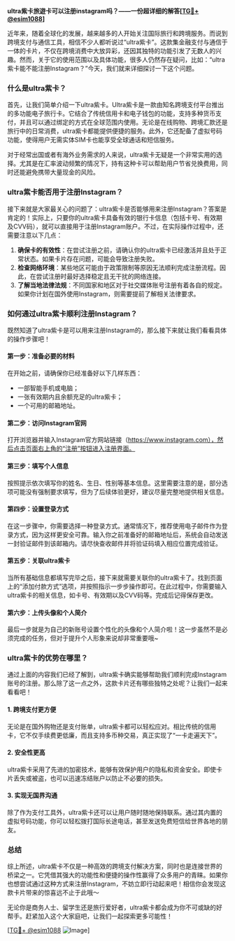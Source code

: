 **ultra紫卡旅遊卡可以注册instagram吗？——一份超详细的解答[[TG💪+ @esim1088](https://t.me/s/esim1088)]**

近年来，随着全球化的发展，越来越多的人开始关注国际旅行和跨境服务。而说到跨境支付与通信工具，相信不少人都听说过“ultra紫卡”。这款集金融支付与通信于一体的卡片，不仅在跨境消费中大放异彩，还因其独特的功能引发了无数人的兴趣。然而，关于它的使用范围以及具体功能，很多人仍然存在疑问，比如：“ultra紫卡能不能注册Instagram？”今天，我们就来详细探讨一下这个问题。

### 什么是ultra紫卡？

首先，让我们简单介绍一下ultra紫卡。Ultra紫卡是一款由知名跨境支付平台推出的多功能电子旅行卡。它结合了传统信用卡和电子钱包的功能，支持多种货币支付，并且可以通过绑定的方式在全球范围内使用。无论是在线购物、跨境汇款还是旅行中的日常消费，ultra紫卡都能提供便捷的服务。此外，它还配备了虚拟号码功能，使得用户无需实体SIM卡也能享受全球通话和短信服务。

对于经常出国或者有海外业务需求的人来说，ultra紫卡无疑是一个非常实用的选择。尤其是在汇率波动频繁的情况下，持有这种卡可以帮助用户节省兑换费用，同时还能避免携带大量现金的风险。

### ultra紫卡能否用于注册Instagram？

接下来就是大家最关心的问题了：ultra紫卡是否能够用来注册Instagram？答案是肯定的！实际上，只要你的ultra紫卡具备有效的银行卡信息（包括卡号、有效期及CVV码），就可以直接用于注册Instagram账户。不过，在实际操作过程中，还需要注意以下几点：

1. **确保卡的有效性**：在尝试注册之前，请确认你的ultra紫卡已经激活并且处于正常状态。如果卡片存在问题，可能会导致注册失败。
2. **检查网络环境**：某些地区可能由于政策限制等原因无法顺利完成注册流程。因此，在尝试注册时最好选择稳定且无干扰的网络连接。
3. **了解当地法律法规**：不同国家和地区对于社交媒体账号注册有着各自的规定。如果你计划在国外使用Instagram，则需要提前了解相关法律要求。

### 如何通过ultra紫卡顺利注册Instagram？

既然知道了ultra紫卡是可以用来注册Instagram的，那么接下来就让我们看看具体的操作步骤吧！

#### 第一步：准备必要的材料
在开始之前，请确保你已经准备好以下几样东西：
- 一部智能手机或电脑；
- 一张有效期内且余额充足的ultra紫卡；
- 一个可用的邮箱地址。

#### 第二步：访问Instagram官网
打开浏览器并输入Instagram官方网站链接（https://www.instagram.com），然后点击页面右上角的“注册”按钮进入注册界面。

#### 第三步：填写个人信息
按照提示依次填写你的姓名、生日、性别等基本信息。这里需要注意的是，部分选项可能没有强制要求填写，但为了后续体验更好，建议尽量完整地提供相关信息。

#### 第四步：设置登录方式
在这一步骤中，你需要选择一种登录方式。通常情况下，推荐使用电子邮件作为登录方式，因为这样更安全可靠。输入你之前准备好的邮箱地址后，系统会自动发送一封验证邮件到该邮箱内。请尽快查收邮件并将验证码填入相应位置完成验证。

#### 第五步：关联ultra紫卡
当所有基础信息都填写完毕之后，接下来就需要关联你的ultra紫卡了。找到页面上的“添加付款方式”选项，并按照指示一步步操作即可。在此过程中，你需要输入ultra紫卡的相关信息，如卡号、有效期以及CVV码等。完成后记得保存更改。

#### 第六步：上传头像和个人简介
最后一步就是为自己的新账号设置个性化的头像和个人简介啦！这一步虽然不是必须完成的任务，但对于提升个人形象来说却非常重要哦~

### ultra紫卡的优势在哪里？

通过上面的内容我们已经了解到，ultra紫卡确实能够帮助我们顺利完成Instagram账号的注册。那么除了这一点之外，这款卡片还有哪些独特之处呢？让我们一起来看看吧！

#### 1. 跨境支付更方便
无论是在国外购物还是支付账单，ultra紫卡都可以轻松应对。相比传统的信用卡，它不仅手续费更低廉，而且支持多币种交易，真正实现了“一卡走遍天下”。

#### 2. 安全性更高
ultra紫卡采用了先进的加密技术，能够有效保护用户的隐私和资金安全。即使卡片丢失或被盗，也可以迅速冻结账户以防止不必要的损失。

#### 3. 实现无国界沟通
除了作为支付工具外，ultra紫卡还可以让用户随时随地保持联系。通过其内置的虚拟号码功能，你可以轻松拨打国际长途电话，甚至发送免费短信给世界各地的朋友。

### 总结

综上所述，ultra紫卡不仅是一种高效的跨境支付解决方案，同时也是连接世界的桥梁之一。它凭借其强大的功能性和便捷的操作性赢得了众多用户的青睐。如果你也想尝试通过这种方式来注册Instagram，不妨立即行动起来吧！相信你会发现这款卡片带来的惊喜远不止于此哦～

无论你是商务人士、留学生还是旅行爱好者，ultra紫卡都会成为你不可或缺的好帮手。赶紧加入这个大家庭吧，让我们一起探索更多可能性！

[[TG💪+ @esim1088](https://t.me/s/esim1088) ![Image](https://i.postimg.cc/4NQfJmqS/Snipaste-2025-05-13-00-14-12.png)]